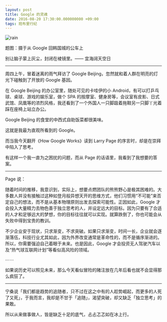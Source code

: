 ```yaml
---
layout: post
title: Google 的灵魂
date: 2016-08-20 17:30:00.000000000 +09:00
tags: 班布里行纪
---
```


![rain](/Users/tangxiaoyin/banburytang.github.io/assets/images/rain.jpeg)

题图：摄于从 Google 回韩国城的公车上

别让脑子蒙上灰尘，封闭在棱镜里。—— 宜海阔天空日

---

周四上午，冒着迷离的雨气拜访了 Google Beijing，忽然就和着人群在明亮的灯光下碰触到了开放的 Google 基因。

在 Google Beijing 的办公室里，随处可见的卡哇伊的小 Android，有可以打乒乓球、桌球、游戏的娱乐室，做个 SPA 的按摩室、健身房等，会议室有皮影、日式武馆、凤凰等的浓烈风格，我还看到了一个外国人一只脚趿着拖鞋另一只脚丫光着踩在座椅上站立办公。

Google Beijing 的食堂的中西式自助饭菜都很美味。

这就是我最为直观所看到的 Google。

而当我今天翻开《How Google Works》读到 Larry Page 的序言时，却是在崇拜中陷入了思考。

有这样一个我一直为之困扰的问题，而从 Page 的话语里，我看到了我想要的答案。

---

Page 说：

随着时间的推移，我意识到，实际上，想要点燃团队的熊熊野心是极其困难的。大多数人并没有接触过这种如登月般异想天开的思维方式，他们习惯用“不可能”来否定自己的想法，而不是从基本物理原则出发去探索可能性。正因如此，Google 才会投入大量精力去物色善于独立思考的人，并设定远大的目标。因为只要有了合适的人才和足够远大的梦想，你的目标往往就可以实现。就算跌倒了，你也可能会从失败中得到宝贵的教训。

不少企业安于现状，只求渐变，不求突破。如果只求渐变，时间一长，企业就会逐渐落伍，科技行业尤其如此，因为外界改变通常是革命性的，而不是循序渐进的。所以，你需要强迫自己着眼于未来。也是因此，Google 才会投资无人驾驶汽车以及“热气球互联网计划”等看似高风险的领域。

⋯⋯

如果说历史可以照见未来，那么今天看似冒险的赌注放在几年后看也就不会显得那么疯狂了。

---

宁桑说「我们都是趋势的追随者，只不过在这之中有的人趁势崛起，而更多的人死了又死」，于我而言，我却是不甘于「追随」，渴望突破，却又缺乏「独立思考」的果敢。

所以从来做事做人，皆是缺乏十足的底气，忐忐忑忑如在冰上行。